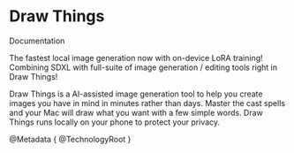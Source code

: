# Draw Things
Documentation

The fastest local image generation now with on-device LoRA training! Combining SDXL with full-suite of image generation / editing tools right in Draw Things!


Draw Things is a AI-assisted image generation tool to help you create images you have in mind in minutes rather than days. Master the cast spells and your Mac will draw what you want with a few simple words. Draw Things runs locally on your phone to protect your privacy.

@Metadata {
   @TechnologyRoot
}
